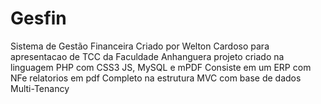 # Gesfin
Sistema de Gestão  Financeira 
Criado por Welton Cardoso para apresentacao de TCC da Faculdade Anhanguera 
projeto criado na linguagem PHP com CSS3 JS, MySQL e mPDF
Consiste em um ERP com NFe relatorios em pdf Completo na estrutura MVC com base de dados Multi-Tenancy
